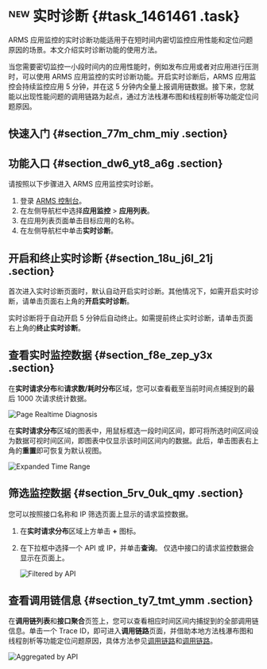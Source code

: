 # ᴺᴱᵂ 实时诊断 {#task_1461461 .task}

ARMS 应用监控的实时诊断功能适用于在短时间内密切监控应用性能和定位问题原因的场景。本文介绍实时诊断功能的使用方法。

当您需要密切监控一小段时间内的应用性能时，例如发布应用或者对应用进行压测时，可以使用 ARMS 应用监控的实时诊断功能。开启实时诊断后，ARMS 应用监控会持续监控应用 5 分钟，并在这 5 分钟内全量上报调用链数据。接下来，您就能以出现性能问题的调用链路为起点，通过方法栈瀑布图和线程剖析等功能定位问题原因。

## 快速入门 {#section_77m_chm_miy .section}

## 功能入口 {#section_dw6_yt8_a6g .section}

请按照以下步骤进入 ARMS 应用监控实时诊断。

1.  登录 [ARMS 控制台](https://arms-ap-southeast-1.console.aliyun.com/#/home)。
2.  在左侧导航栏中选择**应用监控** \> **应用列表**。
3.  在应用列表页面单击目标应用的名称。
4.  在左侧导航栏中单击**实时诊断**。

## 开启和终止实时诊断 {#section_18u_j6l_21j .section}

首次进入实时诊断页面时，默认自动开启实时诊断。其他情况下，如需开启实时诊断，请单击页面右上角的**开启实时诊断**。

实时诊断将于自动开启 5 分钟后自动终止。如需提前终止实时诊断，请单击页面右上角的**终止实时诊断**。

## 查看实时监控数据 {#section_f8e_zep_y3x .section}

在**实时请求分布**和**请求数/耗时分布**区域，您可以查看截至当前时间点捕捉到的最后 1000 次请求统计数据。

![Page Realtime Diagnosis](http://static-aliyun-doc.oss-cn-hangzhou.aliyuncs.com/assets/img/1161825/156688434454055_zh-CN.png)

在**实时请求分布**区域的图表中，用鼠标框选一段时间区间，即可将所选时间区间设为数据可视时间区间，即图表中仅显示该时间区间内的数据。此后，单击图表右上角的**重置**即可恢复为默认视图。

![Expanded Time Range](http://static-aliyun-doc.oss-cn-hangzhou.aliyuncs.com/assets/img/1161825/156688434454056_zh-CN.png)

## 筛选监控数据 {#section_5rv_0uk_qmy .section}

您可以按照接口名称和 IP 筛选页面上显示的请求监控数据。

1.  在**实时请求分布**区域上方单击 **+** 图标。
2.  在下拉框中选择一个 API 或 IP，并单击**查询**。 仅选中接口的请求监控数据会显示在页面上。

    ![Filtered by API](http://static-aliyun-doc.oss-cn-hangzhou.aliyuncs.com/assets/img/1161825/156688434554057_zh-CN.png)


## 查看调用链信息 {#section_ty7_tmt_ymm .section}

在**调用链列表**和**接口聚合**页签上，您可以查看相应时间区间内捕捉到的全部调用链信息。单击一个 Trace ID，即可进入**调用链路**页面，并借助本地方法栈瀑布图和线程剖析等功能定位问题原因，具体方法参见[调用链路](intl.zh-CN/应用监控/控制台功能/查询调用链.md#)和[调用链路](intl.zh-CN/应用监控/使用教程/使用线程剖析诊断代码层面的问题.md#)。

![Aggregated by API](http://static-aliyun-doc.oss-cn-hangzhou.aliyuncs.com/assets/img/1161825/156688434554058_zh-CN.png)

